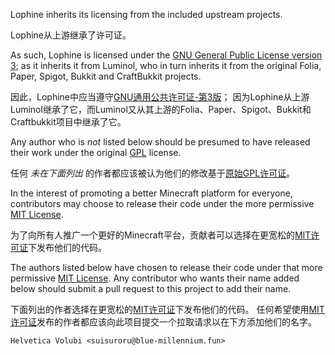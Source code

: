 Lophine inherits its licensing from the included upstream projects.

Lophine从上游继承了许可证。

As such, Lophine is licensed under the
[GNU General Public License version 3](licenses/GPL.md); as it inherits it from Luminol,
who in turn inherits it from the original Folia, Paper, Spigot, Bukkit and CraftBukkit projects.

因此，Lophine中应当遵守[GNU通用公共许可证-第3版](licenses/GPL.md)；
因为Lophine从上游Luminol继承了它，而Luminol又从其上游的Folia、Paper、Spigot、Bukkit和Craftbukkit项目中继承了它。

Any author who is _not_ listed below should be presumed to have released their work
under the original [GPL](licenses/GPL.md) license.

任何 _未在下面列出_ 的作者都应该被认为他们的修改基于[原始GPL许可证](licenses/GPL.md)。

In the interest of promoting a better Minecraft platform for everyone, contributors
may choose to release their code under the more permissive [MIT License](licenses/MIT.md).

为了向所有人推广一个更好的Minecraft平台，贡献者可以选择在更宽松的[MIT许可证](licenses/MIT.md)下发布他们的代码。

The authors listed below have chosen to release their code under that more permissive
[MIT License](licenses/MIT.md). Any contributor who wants their name added below
should submit a pull request to this project to add their name.

下面列出的作者选择在更宽松的[MIT许可证](licenses/MIT.md)下发布他们的代码。
任何希望使用[MIT许可证](licenses/MIT.md)发布的作者都应该向此项目提交一个拉取请求以在下方添加他们的名字。

```text
Helvetica Volubi <suisuroru@blue-millennium.fun>
```